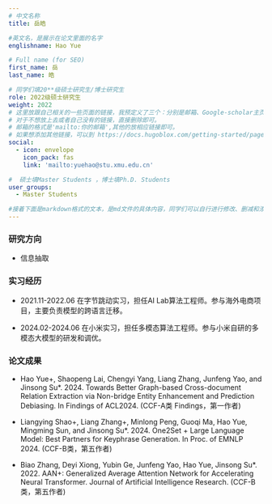 ```yaml
---
# 中文名称
title: 岳皓

#英文名，是展示在论文里面的名字
englishname: Hao Yue

# Full name (for SEO)
first_name: 岳
last_name: 皓

# 同学们填20**级硕士研究生/博士研究生
role: 2022级硕士研究生
weight: 2022
# 这里放跟自己相关的一些页面的链接，我预定义了三个：分别是邮箱、Google-scholar主页和github主页
# 对于不想放上去或者自己没有的链接，直接删除即可。
# 邮箱的格式是'mailto:你的邮箱',其他的放相应链接即可。
# 如果想添加其他链接，可以到 https://docs.hugoblox.com/getting-started/page-builder/#icons 上去找图标，或者直接放在下面的详细介绍上
social:
  - icon: envelope
    icon_pack: fas
    link: 'mailto:yuehao@stu.xmu.edu.cn'

#  硕士填Master Students ，博士填Ph.D. Students
user_groups:
  - Master Students

#接着下面是markdown格式的文本，是md文件的具体内容，同学们可以自行进行修改、删减和添加
---
```


### 研究方向
* 信息抽取


<!-- 可以放校内外的一些荣誉，包括荣誉称号、奖学金、企业未来之星等等 -->
### 实习经历
* 2021.11-2022.06 在字节跳动实习，担任AI Lab算法工程师。参与海外电商项目，主要负责模型的跨语言迁移。

* 2024.02-2024.06 在小米实习，担任多模态算法工程师。参与小米自研的多模态大模型的研发和调优。

### 论文成果
* Hao Yue+, Shaopeng Lai, Chengyi Yang, Liang Zhang, Junfeng Yao, and Jinsong Su*. 2024. Towards Better Graph-based Cross-document Relation Extraction via Non-bridge Entity Enhancement and Prediction Debiasing. In Findings of ACL2024. (CCF-A类 Findings，第一作者)

* Liangying Shao+, Liang Zhang+, Minlong Peng, Guoqi Ma, Hao Yue, Mingming Sun, and Jinsong Su*. 2024. One2Set + Large Language Model: Best Partners for Keyphrase Generation. In Proc. of EMNLP 2024. (CCF-B类，第五作者)


* Biao Zhang, Deyi Xiong, Yubin Ge, Junfeng Yao, Hao Yue, Jinsong Su*. 2022. AAN+: Generalized Average Attention Network for Accelerating Neural Transformer. Journal of Artificial Intelligence Research. (CCF-B类，第五作者)
